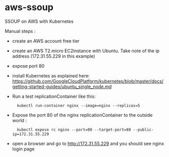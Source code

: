 # aws-ssoup
SSOUP on AWS with Kubernetes

Manual steps :

- create an AWS account free tier
- create an AWS T2.micro EC2instance with Ubuntu. Take note of the ip address (172.31.55.229 in this example)
- expose port 80
- install Kubernetes as explained here: https://github.com/GoogleCloudPlatform/kubernetes/blob/master/docs/getting-started-guides/ubuntu_single_node.md
- Run a test replicationContainer like this:

        kubectl run-container nginx --image=nginx --replicas=5

- Expose the port 80 of the nginx replicationContainer to the outside world :

        kubectl expose rc nginx --port=80 --target-port=80 --public-ip=172.31.55.229

- open a browser and go to http://172.31.55.229 and you should see nginx login page

